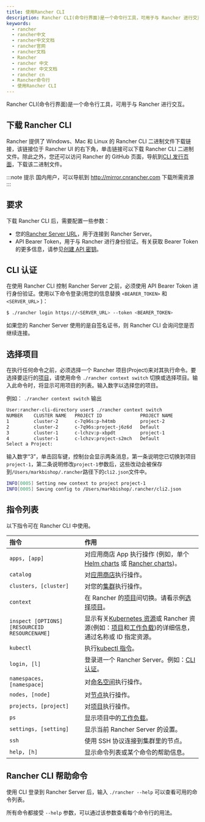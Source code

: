 ```yaml
---
title: 使用Rancher CLI
description: Rancher CLI(命令行界面)是一个命令行工具，可用于与 Rancher 进行交互。二进制文件可以直接从 UI 下载。该链接可以在 Rancher UI 的右下角找到。我们有 Windows，Mac 和 Linux 的二进制文件。您也可以在CLI 的发行页面 https://github.com/rancher/cli/releases 上直接下载该二进制文件。
keywords:
  - rancher
  - rancher中文
  - rancher中文文档
  - rancher官网
  - rancher文档
  - Rancher
  - rancher 中文
  - rancher 中文文档
  - rancher cn
  - Rancher命令行
  - 使用Rancher CLI
---
```


Rancher CLI(命令行界面)是一个命令行工具，可用于与 Rancher 进行交互。

## 下载 Rancher CLI

Rancher 提供了 Windows、Mac 和 Linux 的 Rancher CLI 二进制文件下载链接，该链接位于 Rancher UI 的右下角，单击链接可以下载 Rancher CLI 二进制文件。除此之外，您还可以访问 Rancher 的 GitHub 页面，导航到[CLI 发行页面](https://github.com/rancher/cli/releases)，下载该二进制文件。

:::note 提示
国内用户，可以导航到 http://mirror.cnrancher.com 下载所需资源
:::

## 要求

下载 Rancher CLI 后，需要配置一些参数：

- 您的[Rancher Server URL](/docs/rancher2.5/admin-settings/_index)，用于连接到 Rancher Server。
- API Bearer Token，用于与 Rancher 进行身份验证。有关获取 Bearer Token 的更多信息，请参见[创建 API 密钥](/docs/rancher2.5/user-settings/api-keys/_index)。

## CLI 认证

在使用 Rancher CLI 控制 Rancher Server 之前，必须使用 API​​ Bearer Token 进行身份验证。使用以下命令登录(用您的信息替换 `<BEARER_TOKEN>` 和 `<SERVER_URL>` )：

```bash
$ ./rancher login https://<SERVER_URL> --token <BEARER_TOKEN>
```

如果您的 Rancher Server 使用的是自签名证书，则 Rancher CLI 会询问您是否继续连接。

## 选择项目

在执行任何命令之前，必须选择一个 Rancher 项目(Project)来对其执行命令。要选择要运行的[项目](/docs/rancher2.5/cluster-admin/projects-and-namespaces/_index)，请使用命令 `./rancher context switch` 切换或选择项目。输入此命令时，将显示可用项目的列表。输入数字以选择您的项目。

例如： `./rancher context switch` 输出

```bash
User:rancher-cli-directory user$ ./rancher context switch
NUMBER    CLUSTER NAME   PROJECT ID              PROJECT NAME
1         cluster-2      c-7q96s:p-h4tmb         project-2
2         cluster-2      c-7q96s:project-j6z6d   Default
3         cluster-1      c-lchzv:p-xbpdt         project-1
4         cluster-1      c-lchzv:project-s2mch   Default
Select a Project:
```

输入数字“3”，单击回车键，控制台会显示两条消息，第一条说明您已切换到项目`project-1`，第二条说明修改`project-1`参数后，这些改动会被保存到`/Users/markbishop/.rancher`路径下的`cli2.json`文件中。

```bash
INFO[0005] Setting new context to project project-1
INFO[0005] Saving config to /Users/markbishop/.rancher/cli2.json
```

## 指令列表

以下指令可在 Rancher CLI 中使用。

| 指令                                          | 作用                                                                                                                                                                                                                                                                                             |
| :-------------------------------------------- | :----------------------------------------------------------------------------------------------------------------------------------------------------------------------------------------------------------------------------------------------------------------------------------------------- |
| `apps, [app]`                                 | 对应用商店 App 执行操作 (例如，单个[Helm charts](https://helm.sh/docs/) 或 [Rancher charts](/docs/rancher2.5/helm-charts/legacy-catalogs/adding-catalogs/_index))。                                                                                                                              |
| `catalog`                                     | 对[应用商店](/docs/rancher2.5/helm-charts/legacy-catalogs/_index)执行操作。                                                                                                                                                                                                                      |
| `clusters, [cluster]`                         | 对您的[集群](/docs/rancher2.5/cluster-provisioning/_index)执行操作。                                                                                                                                                                                                                             |
| `context`                                     | 在 Rancher 的[项目](/docs/rancher2.5/cluster-admin/projects-and-namespaces/_index)间切换。请看示例[选择项目](#选择项目)。                                                                                                                                                                        |
| `inspect [OPTIONS] [RESOURCEID RESOURCENAME]` | 显示有关[Kubernetes 资源](https://kubernetes.io/docs/reference/kubectl/cheatsheet/#resource-types)或 Rancher 资源(例如：[项目](/docs/rancher2.5/cluster-admin/projects-and-namespaces/_index)和[工作负载](/docs/rancher2.5/k8s-in-rancher/workloads/_index))的详细信息，通过名称或 ID 指定资源。 |
| `kubectl`                                     | 执行[kubectl 指令](https://kubernetes.io/docs/reference/kubectl/overview/#operations)。                                                                                                                                                                                                          |
| `login, [l]`                                  | 登录进一个 Rancher Server。例如：[CLI 认证](#cli认证)。                                                                                                                                                                                                                                          |
| `namespaces, [namespace]`                     | 对[命名空间](/docs/rancher2.5/cluster-admin/projects-and-namespaces/_index)执行操作。                                                                                                                                                                                                            |
| `nodes, [node]`                               | 对[节点](/docs/rancher2.5/overview/concepts/_index)执行操作。                                                                                                                                                                                                                                    |
| `projects, [project]`                         | 对[项目](/docs/rancher2.5/cluster-admin/projects-and-namespaces/_index)执行操作。                                                                                                                                                                                                                |
| `ps`                                          | 显示项目中的[工作负载](/docs/rancher2.5/k8s-in-rancher/workloads/_index)。                                                                                                                                                                                                                       |
| `settings, [setting]`                         | 显示当前 Rancher Server 的设置。                                                                                                                                                                                                                                                                 |
| `ssh`                                         | 使用 SSH 协议连接到集群里的节点。                                                                                                                                                                                                                                                                |
| `help, [h]`                                   | 显示命令列表或某个命令的帮助信息。                                                                                                                                                                                                                                                               |

## Rancher CLI 帮助命令

使用 CLI 登录到 Rancher Server 后，输入 `./rancher --help` 可以查看可用的命令列表。

所有命令都接受 `--help` 参数，可以通过该参数查看每个命令行的用法。
